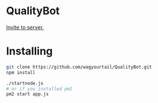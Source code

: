 # QualityBot

[Invite to server.](https://discordapp.com/api/oauth2/authorize?client_id=520769818870415380&scope=bot&permissions=8)

# Installing

```bash
git clone https://github.com/wagyourtail/QualityBot.git
npm install

./startnode.js
# or if you installed pm2
pm2 start app.js
```

